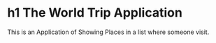 # h1 The World Trip Application

This is an Application of Showing Places in a list where someone visit.
